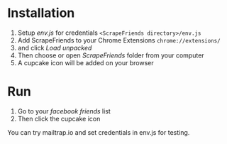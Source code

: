 # Installation
1. Setup _env.js_ for credentials
`<ScrapeFriends directory>/env.js`
2. Add ScrapeFriends to your Chrome Extensions
`chrome://extensions/`
3. and click _Load unpacked_
4. Then choose or open _ScrapeFriends_ folder from your computer
5. A cupcake icon will be added on your browser

# Run
1. Go to your _facebook friends_ list
2. Then click the cupcake icon

You can try mailtrap.io and set credentials in env.js for testing.
